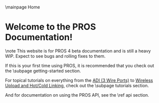 \mainpage Home

# Welcome to the PROS Documentation!

\note This website is for PROS 4 beta documentation and is still a heavy WIP. Expect to see bugs and rolling fixes to them. 

If this is your first time using PROS, it is recommended that you check out the \subpage getting-started section.

For topical tutorials on everything from the [ADI (3 Wire Ports)](https://purduesigbots.github.io/pros-doxygen-docs/adi.html) to [Wireless Upload and Hot/Cold Linking](https://purduesigbots.github.io/pros-doxygen-docs/wireless-upload.html), check out the \subpage tutorials section.

And for documentation on using the PROS API, see the \ref api section.
